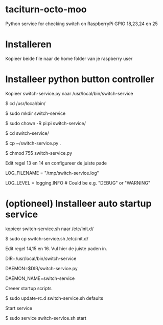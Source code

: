 # taciturn-octo-moo
Python service for checking switch on RaspberryPi GPIO 18,23,24 en 25

# Installeren
Kopieer beide file naar de home folder van je raspberry user


# Installeer python button controller
Kopieer switch-service.py naar /usr/local/bin/switch-service

$ cd /usr/local/bin/

$ sudo mkdir switch-service

$ sudo chown -R pi:pi switch-service/

$ cd switch-service/

$ cp ~/switch-service.py .

$ chmod 755 switch-service.py

Edit regel 13 en 14 en configureer de juiste pade

LOG_FILENAME = "/tmp/switch-service.log"

LOG_LEVEL = logging.INFO  # Could be e.g. "DEBUG" or "WARNING"


# (optioneel) Installeer auto startup service
kopieer switch-service.sh naar /etc/init.d/

$ sudo cp switch-service.sh /etc/init.d/

Edit regel 14,15 en 16. Vul hier de juiste paden in.

DIR=/usr/local/bin/switch-service

DAEMON=$DIR/switch-service.py

DAEMON_NAME=switch-service

Creeer startup scripts

$ sudo update-rc.d switch-service.sh defaults

Start service

$ sudo service switch-service.sh start




